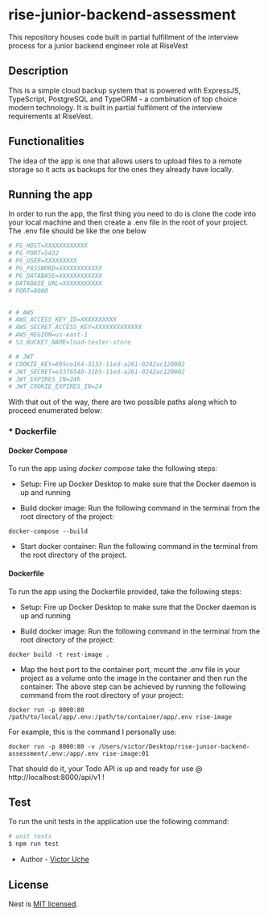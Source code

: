 # rise-junior-backend-assessment
This repository houses code built in partial fulfillment of the interview process for a junior backend engineer role at RiseVest

## Description

This is a simple cloud backup system that is powered with ExpressJS, TypeScript, PostgreSQL and TypeORM - a combination of top choice modern technology. It is built in partial fulfilment of the interview requirements at RiseVest.

## Functionalities

The idea of the app is one that allows users to upload files to a remote storage so it acts as backups for the ones they already have locally. 

## Running the app

In order to run the app, the first thing you need to do is clone the code into your local machine and then create a .env file in the root of your project. The .env file should be like the one below
```bash
# PG_HOST=XXXXXXXXXXXX
# PG_PORT=5432
# PG_USER=XXXXXXXXX
# PG_PASSWORD=XXXXXXXXXXXX
# PG_DATABASE=XXXXXXXXXXXX
# DATABASE_URL=XXXXXXXXXXX
# PORT=8000


# # AWS
# AWS_ACCESS_KEY_ID=XXXXXXXXXX
# AWS_SECRET_ACCESS_KEY=XXXXXXXXXXXXX
# AWS_REGION=us-east-1
# S3_BUCKET_NAME=load-tester-store

# # JWT
# COOKIE_KEY=695ce164-3133-11ed-a261-0242ac120002
# JWT_SECRET=e3376540-31b5-11ed-a261-0242ac120002
# JWT_EXPIRES_IN=24h
# JWT_COOKIE_EXPIRES_IN=24
```

With that out of the way, there are two possible paths along which to proceed enumerated below:
### * Dockerfile

#### Docker Compose 
To run the app using _docker compose_ take the following steps:
- Setup:
  Fire up Docker Desktop to make sure that the Docker daemon is up and running

- Build docker image:
  Run the following command in the terminal from the root directory of the project: 
```
docker-compose --build
```

- Start docker container:
  Run the following command in the terminal from the root directory of the project.

#### Dockerfile
To run the app using the Dockerfile provided, take the following steps:
- Setup:
  Fire up Docker Desktop to make sure that the Docker daemon is up and running
  
- Build docker image:
  Run the following command in the terminal from the root directory of the project:
 ```
 docker build -t rest-image .
 ```
 
 - Map the host port to the container port, mount the .env file in your project as a volume onto the image in the container and then run the container:
  The above step can be achieved by running the following command from the root directory of your project:
 ```
 docker run -p 8000:80 /path/to/local/app/.env:/path/to/container/app/.env rise-image
 ```
  For example, this is the command I personally use:
 ```
 docker run -p 8000:80 -v /Users/victor/Desktop/rise-junior-backend-assessment/.env:/app/.env rise-image:01
 ```
That should do it, your Todo API is up and ready for use @ http://localhost:8000/api/v1 ! 

## Test

To run the unit tests in the application use the following command:

```bash
# unit tests
$ npm run test
```


- Author - [Victor Uche](https://github.com/aggr3550r/)


## License

Nest is [MIT licensed](LICENSE).

